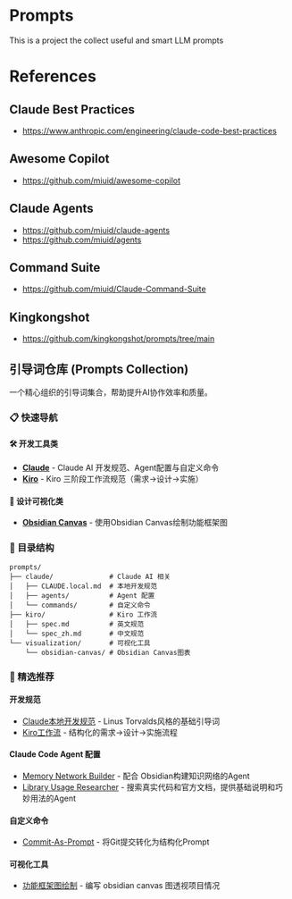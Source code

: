 # Prompts

This is a project the collect useful and smart LLM prompts

# References

## Claude Best Practices

- https://www.anthropic.com/engineering/claude-code-best-practices

## Awesome Copilot

- https://github.com/miuid/awesome-copilot

## Claude Agents

- https://github.com/miuid/claude-agents
- https://github.com/miuid/agents

## Command Suite

- https://github.com/miuid/Claude-Command-Suite

## Kingkongshot

- https://github.com/kingkongshot/prompts/tree/main

## 引导词仓库 (Prompts Collection)

一个精心组织的引导词集合，帮助提升AI协作效率和质量。

### 📋 快速导航

#### 🛠️ 开发工具类
- **[Claude](./prompts/claude/)** - Claude AI 开发规范、Agent配置与自定义命令
- **[Kiro](./prompts/kiro/)** - Kiro 三阶段工作流规范（需求→设计→实施）

#### 🎨 设计可视化类
- **[Obsidian Canvas](./prompts/visualization/obsidian-canvas/)** - 使用Obsidian Canvas绘制功能框架图

### 📂 目录结构

```
prompts/
├── claude/              # Claude AI 相关
│   ├── CLAUDE.local.md  # 本地开发规范
│   ├── agents/          # Agent 配置
│   └── commands/        # 自定义命令
├── kiro/                # Kiro 工作流
│   ├── spec.md          # 英文规范
│   └── spec_zh.md       # 中文规范
└── visualization/       # 可视化工具
    └── obsidian-canvas/ # Obsidian Canvas图表
```

### 🌟 精选推荐

#### 开发规范
- [Claude本地开发规范](./prompts/claude/CLAUDE.local.md) - Linus Torvalds风格的基础引导词
- [Kiro工作流](./prompts/kiro/spec_zh.md) - 结构化的需求→设计→实施流程

#### Claude Code Agent 配置
- [Memory Network Builder](./prompts/claude/agents/memory-network-builder.md) - 配合 Obsidian构建知识网络的Agent
- [Library Usage Researcher](./prompts/claude/agents/library-usage-researcher.md) - 搜索真实代码和官方文档，提供基础说明和巧妙用法的Agent

#### 自定义命令
- [Commit-As-Prompt](./prompts/claude/commands/commit-as-prompt.md) - 将Git提交转化为结构化Prompt

#### 可视化工具
- [功能框架图绘制](./prompts/visualization/obsidian-canvas/使用%20Obsidian%20Canvas%20绘制功能框架图.md) - 编写 obsidian canvas 图透视项目情况
